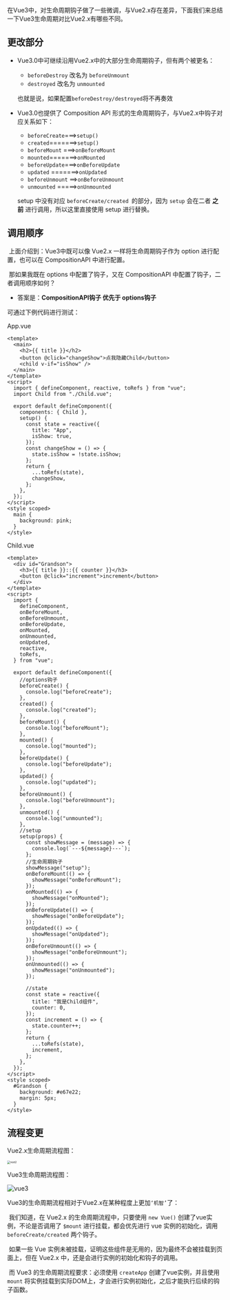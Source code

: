在Vue3中，对生命周期钩子做了一些微调，与Vue2.x存在差异，下面我们来总结一下Vue3生命周期对比Vue2.x有哪些不同。

## 更改部分

- Vue3.0中可继续沿用Vue2.x中的大部分生命周期钩子，但有两个被更名：

  - `beforeDestroy` 改名为  `beforeUnmount`
  - `destroyed` 改名为 `unmounted`

  也就是说，如果配置`beforeDestroy/destroyed`将不再奏效

- Vue3.0也提供了 Composition API 形式的生命周期钩子，与Vue2.x中钩子对应关系如下：

  - `beforeCreate`===>`setup()`
  - `created`=======>`setup()`
  - `beforeMount` ===>`onBeforeMount`
  - `mounted`=======>`onMounted`
  - `beforeUpdate`===>`onBeforeUpdate`
  - `updated` =======>`onUpdated`
  - `beforeUnmount` ==>`onBeforeUnmount`
  - `unmounted` =====>`onUnmounted`

  setup 中没有对应 `beforeCreate/created `的部分，因为 `setup` 会在二者 **之前** 进行调用，所以这里直接使用 setup 进行替换。

## 调用顺序

​	上面介绍到：Vue3中既可以像 Vue2.x 一样将生命周期钩子作为 option 进行配置，也可以在 CompositionAPI 中进行配置。

​	那如果我既在 options 中配置了钩子，又在 CompositionAPI 中配置了钩子，二者调用顺序如何？

* 答案是：**CompositionAPI钩子 优先于 options钩子**

可通过下例代码进行测试：

App.vue

```
<template>
  <main>
    <h2>{{ title }}</h2>
    <button @click="changeShow">点我隐藏Child</button>
    <child v-if="isShow" />
  </main>
</template>
<script>
  import { defineComponent, reactive, toRefs } from "vue";
  import Child from "./Child.vue";

  export default defineComponent({
    components: { Child },
    setup() {
      const state = reactive({
        title: "App",
        isShow: true,
      });
      const changeShow = () => {
        state.isShow = !state.isShow;
      };
      return {
        ...toRefs(state),
        changeShow,
      };
    },
  });
</script>
<style scoped>
  main {
    background: pink;
  }
</style>
```

Child.vue

```
<template>
  <div id="Grandson">
    <h3>{{ title }}::{{ counter }}</h3>
    <button @click="increment">increment</button>
  </div>
</template>
<script>
  import {
    defineComponent,
    onBeforeMount,
    onBeforeUnmount,
    onBeforeUpdate,
    onMounted,
    onUnmounted,
    onUpdated,
    reactive,
    toRefs,
  } from "vue";

  export default defineComponent({
    //options钩子
    beforeCreate() {
      console.log("beforeCreate");
    },
    created() {
      console.log("created");
    },
    beforeMount() {
      console.log("beforeMount");
    },
    mounted() {
      console.log("mounted");
    },
    beforeUpdate() {
      console.log("beforeUpdate");
    },
    updated() {
      console.log("updated");
    },
    beforeUnmount() {
      console.log("beforeUnmount");
    },
    unmounted() {
      console.log("unmounted");
    },
    //setup
    setup(props) {
      const showMessage = (message) => {
        console.log(`---${message}---`);
      };
      //生命周期钩子
      showMessage("setup");
      onBeforeMount(() => {
        showMessage("onBeforeMount");
      });
      onMounted(() => {
        showMessage("onMounted");
      });
      onBeforeUpdate(() => {
        showMessage("onBeforeUpdate");
      });
      onUpdated(() => {
        showMessage("onUpdated");
      });
      onBeforeUnmount(() => {
        showMessage("onBeforeUnmount");
      });
      onUnmounted(() => {
        showMessage("onUnmounted");
      });

      //state
      const state = reactive({
        title: "我是Child组件",
        counter: 0,
      });
      const increment = () => {
        state.counter++;
      };
      return {
        ...toRefs(state),
        increment,
      };
    },
  });
</script>
<style scoped>
  #Grandson {
    background: #e67e22;
    margin: 5px;
  }
</style>
```

## 流程变更

Vue2.x生命周期流程图：

<img src="Vue3的生命周期.assets/vue2.png" alt="vue2" style="zoom:45%;" />

Vue3生命周期流程图：

<img src="Vue3的生命周期.assets/vue3.svg" alt="vue3"/>

Vue3的生命周期流程相对于Vue2.x在某种程度上更加`‘机智’`了：

​	我们知道，在 Vue2.x 的生命周期流程中，只要使用 `new Vue()` 创建了vue实例，不论是否调用了 `$mount` 进行挂载，都会优先进行 vue 实例的初始化，调用 `beforeCreate/created` 两个钩子。

​	如果一些 Vue 实例未被挂载，证明这些组件是无用的，因为最终不会被挂载到页面上，但在 Vue2.x 中，还是会进行实例的初始化和钩子的调用。

​	而 Vue3 的生命周期流程要求：必须使用 `createApp` 创建了vue实例，并且使用 `mount` 将实例挂载到实际DOM上，才会进行实例初始化，之后才能执行后续的钩子函数。


